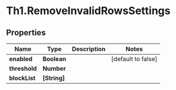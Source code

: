 # Th1.RemoveInvalidRowsSettings

## Properties

Name | Type | Description | Notes
------------ | ------------- | ------------- | -------------
**enabled** | **Boolean** |  | [default to false]
**threshold** | **Number** |  | 
**blockList** | **[String]** |  | 


